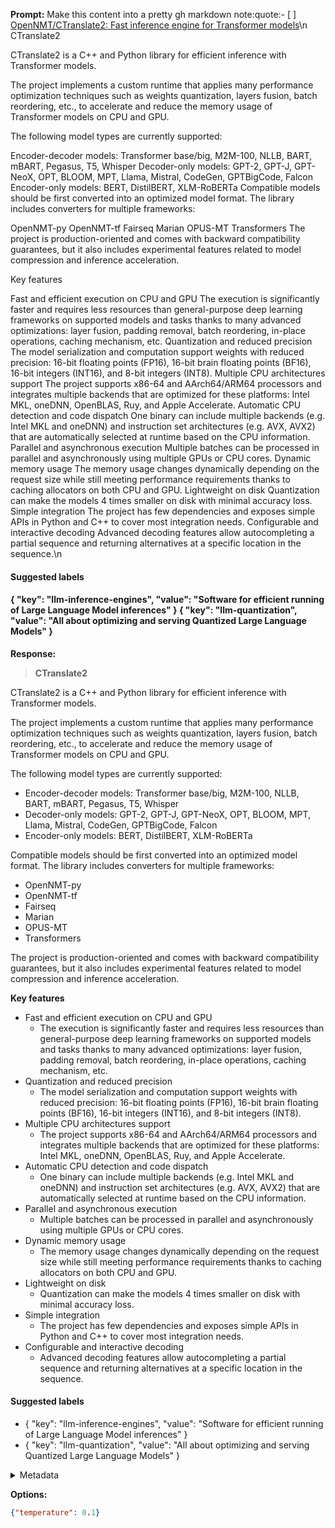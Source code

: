 **Prompt:**
Make this content into a pretty gh markdown note:quote:- [ ] [OpenNMT/CTranslate2: Fast inference engine for Transformer models](https://github.com/OpenNMT/CTranslate2)\n
CTranslate2

CTranslate2 is a C++ and Python library for efficient inference with Transformer models.

The project implements a custom runtime that applies many performance optimization techniques such as weights quantization, layers fusion, batch reordering, etc., to accelerate and reduce the memory usage of Transformer models on CPU and GPU.

The following model types are currently supported:

Encoder-decoder models: Transformer base/big, M2M-100, NLLB, BART, mBART, Pegasus, T5, Whisper
Decoder-only models: GPT-2, GPT-J, GPT-NeoX, OPT, BLOOM, MPT, Llama, Mistral, CodeGen, GPTBigCode, Falcon
Encoder-only models: BERT, DistilBERT, XLM-RoBERTa
Compatible models should be first converted into an optimized model format. The library includes converters for multiple frameworks:

OpenNMT-py
OpenNMT-tf
Fairseq
Marian
OPUS-MT
Transformers
The project is production-oriented and comes with backward compatibility guarantees, but it also includes experimental features related to model compression and inference acceleration.

Key features

Fast and efficient execution on CPU and GPU
The execution is significantly faster and requires less resources than general-purpose deep learning frameworks on supported models and tasks thanks to many advanced optimizations: layer fusion, padding removal, batch reordering, in-place operations, caching mechanism, etc.
Quantization and reduced precision
The model serialization and computation support weights with reduced precision: 16-bit floating points (FP16), 16-bit brain floating points (BF16), 16-bit integers (INT16), and 8-bit integers (INT8).
Multiple CPU architectures support
The project supports x86-64 and AArch64/ARM64 processors and integrates multiple backends that are optimized for these platforms: Intel MKL, oneDNN, OpenBLAS, Ruy, and Apple Accelerate.
Automatic CPU detection and code dispatch
One binary can include multiple backends (e.g. Intel MKL and oneDNN) and instruction set architectures (e.g. AVX, AVX2) that are automatically selected at runtime based on the CPU information.
Parallel and asynchronous execution
Multiple batches can be processed in parallel and asynchronously using multiple GPUs or CPU cores.
Dynamic memory usage
The memory usage changes dynamically depending on the request size while still meeting performance requirements thanks to caching allocators on both CPU and GPU.
Lightweight on disk
Quantization can make the models 4 times smaller on disk with minimal accuracy loss.
Simple integration
The project has few dependencies and exposes simple APIs in Python and C++ to cover most integration needs.
Configurable and interactive decoding
Advanced decoding features allow autocompleting a partial sequence and returning alternatives at a specific location in the sequence.\n
#### Suggested labels
#### {   "key": "llm-inference-engines",   "value": "Software for efficient running of Large Language Model inferences" } {   "key": "llm-quantization",   "value": "All about optimizing and serving Quantized Large Language Models" }

**Response:**
> **CTranslate2**

CTranslate2 is a C++ and Python library for efficient inference with Transformer models.

The project implements a custom runtime that applies many performance optimization techniques such as weights quantization, layers fusion, batch reordering, etc., to accelerate and reduce the memory usage of Transformer models on CPU and GPU.

The following model types are currently supported:

- Encoder-decoder models: Transformer base/big, M2M-100, NLLB, BART, mBART, Pegasus, T5, Whisper
- Decoder-only models: GPT-2, GPT-J, GPT-NeoX, OPT, BLOOM, MPT, Llama, Mistral, CodeGen, GPTBigCode, Falcon
- Encoder-only models: BERT, DistilBERT, XLM-RoBERTa

Compatible models should be first converted into an optimized model format. The library includes converters for multiple frameworks:

- OpenNMT-py
- OpenNMT-tf
- Fairseq
- Marian
- OPUS-MT
- Transformers

The project is production-oriented and comes with backward compatibility guarantees, but it also includes experimental features related to model compression and inference acceleration.

**Key features**

- Fast and efficient execution on CPU and GPU
  - The execution is significantly faster and requires less resources than general-purpose deep learning frameworks on supported models and tasks thanks to many advanced optimizations: layer fusion, padding removal, batch reordering, in-place operations, caching mechanism, etc.
- Quantization and reduced precision
  - The model serialization and computation support weights with reduced precision: 16-bit floating points (FP16), 16-bit brain floating points (BF16), 16-bit integers (INT16), and 8-bit integers (INT8).
- Multiple CPU architectures support
  - The project supports x86-64 and AArch64/ARM64 processors and integrates multiple backends that are optimized for these platforms: Intel MKL, oneDNN, OpenBLAS, Ruy, and Apple Accelerate.
- Automatic CPU detection and code dispatch
  - One binary can include multiple backends (e.g. Intel MKL and oneDNN) and instruction set architectures (e.g. AVX, AVX2) that are automatically selected at runtime based on the CPU information.
- Parallel and asynchronous execution
  - Multiple batches can be processed in parallel and asynchronously using multiple GPUs or CPU cores.
- Dynamic memory usage
  - The memory usage changes dynamically depending on the request size while still meeting performance requirements thanks to caching allocators on both CPU and GPU.
- Lightweight on disk
  - Quantization can make the models 4 times smaller on disk with minimal accuracy loss.
- Simple integration
  - The project has few dependencies and exposes simple APIs in Python and C++ to cover most integration needs.
- Configurable and interactive decoding
  - Advanced decoding features allow autocompleting a partial sequence and returning alternatives at a specific location in the sequence.

#### Suggested labels
- { "key": "llm-inference-engines", "value": "Software for efficient running of Large Language Model inferences" }
- { "key": "llm-quantization", "value": "All about optimizing and serving Quantized Large Language Models" }

<details><summary>Metadata</summary>

- Duration: 9509 ms
- Datetime: 2024-01-13T13:29:37.397046
- Model: gpt-3.5-turbo-0613

</details>

**Options:**
```json
{"temperature": 0.1}
```

